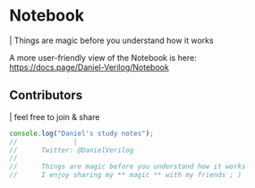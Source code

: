 # Notebook
| Things are magic before you understand how it works

A more user-friendly view of the Notebook is here:
https://docs.page/Daniel-Verilog/Notebook

## Contributors
| feel free to join & share

```js mark=1[31:41]
console.log("Daniel's study notes");
//              |
//      Twitter: @DanielVerilog
//
//      Things are magic before you understand how it works
//      I enjoy sharing my ** magic ** with my friends ; )
```
